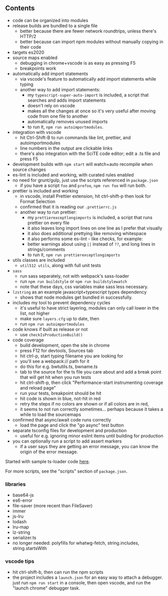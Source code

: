 
## Contents

- code can be organized into modules
- release builds are bundled to a single file
    - better because there are fewer network roundtrips, unless there's HTTP/2
    - better because can import npm modules without manually copying in their code
- targets es2020
- source maps enabled
    - debugging in chrome+vscode is as easy as pressing F5
    - breakpoints work
- automatically add import statements
    - via vscode's feature to automatically add import statements while typing  
    - another way to add import statements:
        - my `typescript-super-auto-import` is included, a script that searches and adds import statements
        - doesn't rely on vscode
        - makes all the changes at once so it's very useful after moving code from one file to another
        - automatically removes unused imports
        - to run it, `npm run autoimportmodules`.  
- integration with vscode
    - hit Ctrl-Shift-B to run commands like lint, prettier, and autoimportmodules
    - line numbers in the output are clickable links
    - there's also integration with the SciTE code editor; edit a .ts file and press F5
- development builds with `npm start` will watch+auto recompile when source changes
- es-lint is included and working, with curated rules enabled
- no need for grunt/gulp, just use the scripts referenced in `package.json`
    - if you have a script `foo` and `prefoo`, `npm run foo` will run both.
- prettier is included and working
    - in vscode, install Prettier extension, hit ctrl-shift-p then look for Format Selection
    - confirmed that it is reading our `.prettierrc.js`
    - another way to run prettier:
        - my `prettierexceptlongimports` is included, a script that runs prettier on every file
        - it also leaves long import lines on one line as I prefer that visually
        - it also does additional prettying like removing whitespace
        - it also performs some es-lint - like checks, for example:
        - better warnings about using `||` instead of `??`, and long lines in strings/comments 
        - to run it, `npm run prettierexceptlongimports`
- utils classes are included
    - `util512 utils`, along with full unit tests
- `sass`
    - run sass separately, not with webpack's sass-loader
    - run `npm run buildstyle` or `npm run buildstylewatch`
    - note that these days, css variables make sass less necessary.
- `lzstring` as an example javascript+typescript types dependency
    - shows that node modules get bundled in successfully.
- includes my tool to prevent dependency cycles
    - it's useful to have strict layering, modules can only call lower in the list, not higher
    - make sure `layers.cfg` up to date, then
    - run `npm run autoimportmodules`
- code knows if built as release or not
    - use `checkIsProductionBuild()`
- code coverage
    - build development, open the site in chrome
    - press F12 for devtools, Sources tab
    - hit ctrl-p, start typing filename you are looking for 
    - you'll see a webpack:// path for it
    - do this for e.g. bwtutils.ts, bwname.ts
    - tab to the source for the ts file you care about and add a break point that will get hit when you run tests
    - hit ctrl-shift-p, then click "Performance-start instrumenting coverage and reload page"
    - run your tests, breakpoint should be hit
    - hit code is shown in blue, not-hit in red
    - retry the steps if no colors are shown or if all colors are in red,
    - it seems to not run correctly sometimes... perhaps because it takes a while to load the sourcemaps
- confirmed that async/await code runs correctly
    - load the page and click the "go async" test button
- separate tsconfig files for development and production
    - useful for e.g. ignoring minor eslint items until building for production
- you can optionally run a script to add assert markers
    - if a user says they are getting an error message, you can know the origin of the error message.

Started with sample ts-loader code [here](https://github.com/TypeStrong/ts-loader/tree/master/examples/fork-ts-checker-webpack-plugin).

For more scripts, see the "scripts" section of `package.json`.

### libraries

* base64-js
* es6-error
* file-saver (more recent than FileSaver) 
* immer
* js-lru
* lodash
* lru-map
* lz-string
* serializer.ts
* no longer needed: polyfills for whatwg-fetch, string.includes, string.startsWith

### vscode tips

* hit ctrl-shift-b, then can run the npm scripts
* the project includes a `launch.json` for an easy way to attach a debugger. just run `npm run start` in a console, then open vscode, and run the "launch chrome" debugger task.

